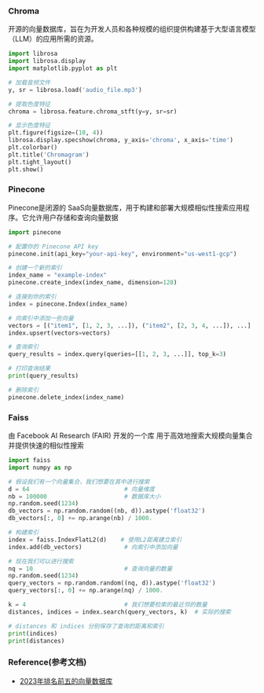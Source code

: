 ### Chroma
开源的向量数据库，旨在为开发人员和各种规模的组织提供构建基于大型语言模型（LLM）的应用所需的资源。
```python
import librosa
import librosa.display
import matplotlib.pyplot as plt

# 加载音频文件
y, sr = librosa.load('audio_file.mp3')

# 提取色度特征
chroma = librosa.feature.chroma_stft(y=y, sr=sr)

# 显示色度特征
plt.figure(figsize=(10, 4))
librosa.display.specshow(chroma, y_axis='chroma', x_axis='time')
plt.colorbar()
plt.title('Chromagram')
plt.tight_layout()
plt.show()
```
### Pinecone
Pinecone是闭源的
SaaS向量数据库，用于构建和部署大规模相似性搜索应用程序。它允许用户存储和查询向量数据
```python
import pinecone

# 配置你的 Pinecone API key
pinecone.init(api_key="your-api-key", environment="us-west1-gcp")

# 创建一个新的索引
index_name = "example-index"
pinecone.create_index(index_name, dimension=128)

# 连接到你的索引
index = pinecone.Index(index_name)

# 向索引中添加一些向量
vectors = [("item1", [1, 2, 3, ...]), ("item2", [2, 3, 4, ...]), ...]  # 128-dimension vectors
index.upsert(vectors=vectors)

# 查询索引
query_results = index.query(queries=[[1, 2, 3, ...]], top_k=3)

# 打印查询结果
print(query_results)

# 删除索引
pinecone.delete_index(index_name)
```

### Faiss
由 Facebook AI Research (FAIR) 开发的一个库
用于高效地搜索大规模向量集合并提供快速的相似性搜索
```python
import faiss
import numpy as np

# 假设我们有一个向量集合，我们想要在其中进行搜索
d = 64                           # 向量维度
nb = 100000                      # 数据库大小
np.random.seed(1234)             
db_vectors = np.random.random((nb, d)).astype('float32')
db_vectors[:, 0] += np.arange(nb) / 1000.

# 构建索引
index = faiss.IndexFlatL2(d)    # 使用L2距离建立索引
index.add(db_vectors)            # 向索引中添加向量

# 现在我们可以进行搜索
nq = 10                          # 查询向量的数量
np.random.seed(1234)             
query_vectors = np.random.random((nq, d)).astype('float32')
query_vectors[:, 0] += np.arange(nq) / 1000.

k = 4                            # 我们想要检索的最近邻的数量
distances, indices = index.search(query_vectors, k)  # 实际的搜索

# distances 和 indices 分别保存了查询的距离和索引
print(indices)
print(distances)
```




### Reference(参考文档)

* [2023年排名前五的向量数据库](https://juejin.cn/post/7251223932232171575)




